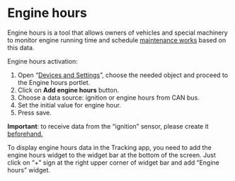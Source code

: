 # Engine hours

Engine hours is a tool that allows owners of vehicles and special machinery to monitor engine running time and schedule [maintenance works](../../../fleet-management/maintenance.md) based on this data.

Engine hours activation:

1. Open “[Devices and Settings](../../)”, choose the needed object and proceed to the Engine hours portlet.
2. Click on **Add engine hours** button.
3. Choose a data source: ignition or engine hours from CAN bus.
4. Set the initial value for engine hour.
5. Press save.

**Important**: to receive data from the “ignition” sensor, please create it [beforehand.](./)

To display engine hours data in the Tracking app, you need to add the engine hours widget to the widget bar at the bottom of the screen. Just click on “+” sign at the right upper corner of widget bar and add “Engine hours” widget.
